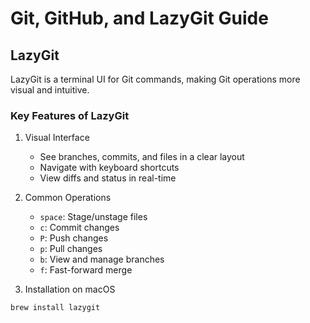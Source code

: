 # Git, GitHub, and LazyGit Guide

## LazyGit
LazyGit is a terminal UI for Git commands, making Git operations more visual and intuitive.

### Key Features of LazyGit
1. Visual Interface
   - See branches, commits, and files in a clear layout
   - Navigate with keyboard shortcuts
   - View diffs and status in real-time

2. Common Operations
   - `space`: Stage/unstage files
   - `c`: Commit changes
   - `P`: Push changes
   - `p`: Pull changes
   - `b`: View and manage branches
   - `f`: Fast-forward merge

3. Installation on macOS
```bash
brew install lazygit